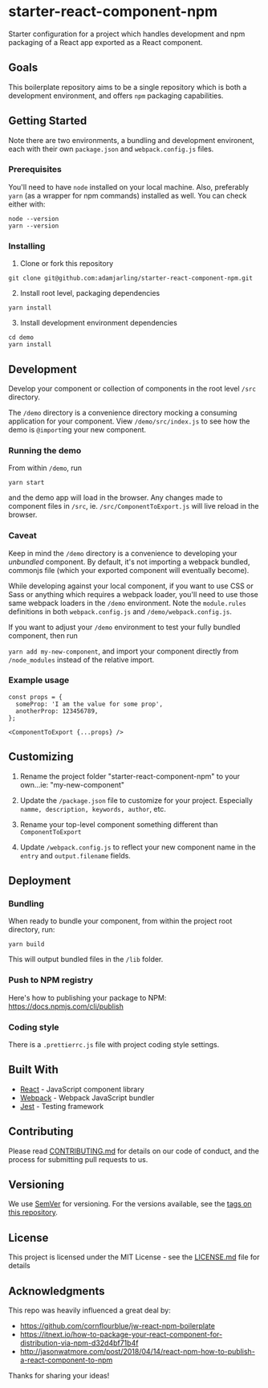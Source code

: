 # starter-react-component-npm

Starter configuration for a project which handles development and npm packaging of a React app exported as a React component.

## Goals

This boilerplate repository aims to be a single repository which is both a development environment, and offers `npm` packaging capabilities.

## Getting Started

Note there are two environments, a bundling and development environent, each with their own `package.json` and `webpack.config.js` files.

### Prerequisites

You'll need to have `node` installed on your local machine. Also, preferably `yarn` (as a wrapper for npm commands) installed as well. You can check either with:

```
node --version
yarn --version
```

### Installing

1. Clone or fork this repository

```
git clone git@github.com:adamjarling/starter-react-component-npm.git
```

2. Install root level, packaging dependencies

```
yarn install
```

3. Install development environment dependencies

```
cd demo
yarn install
```

## Development

Develop your component or collection of components in the root level `/src` directory.

The `/demo` directory is a convenience directory mocking a consuming application for your component. View `/demo/src/index.js` to see how the demo is `@import`ing your new component.

### Running the demo

From within `/demo`, run

`yarn start`

and the demo app will load in the browser. Any changes made to component files in `/src`, ie. `/src/ComponentToExport.js` will live reload in the browser.

### Caveat

Keep in mind the `/demo` directory is a convenience to developing your _unbundled_ component. By default, it's not importing a webpack bundled, commonjs file (which your exported component will eventually become).

While developing against your local component, if you want to use CSS or Sass or anything which requires a webpack loader, you'll need to use those same webpack loaders in the `/demo` environment. Note the `module.rules` definitions in both `webpack.config.js` and `/demo/webpack.config.js`.

If you want to adjust your `/demo` environment to test your fully bundled component, then run

`yarn add my-new-component`, and import your component directly from `/node_modules` instead of the relative import.

### Example usage

```
const props = {
  someProp: 'I am the value for some prop',
  anotherProp: 123456789,
};

<ComponentToExport {...props} />
```

## Customizing

1. Rename the project folder "starter-react-component-npm" to your own...ie: "my-new-component"

2. Update the `/package.json` file to customize for your project. Especially `namme, description, keywords, author`, etc.

3. Rename your top-level component something different than `ComponentToExport`

4. Update `/webpack.config.js` to reflect your new component name in the `entry` and `output.filename` fields.

## Deployment

### Bundling

When ready to bundle your component, from within the project root directory, run:

```
yarn build
```

This will output bundled files in the `/lib` folder.

### Push to NPM registry

Here's how to publishing your package to NPM:
https://docs.npmjs.com/cli/publish

### Coding style

There is a `.prettierrc.js` file with project coding style settings.

## Built With

- [React](https://reactjs.org/) - JavaScript component library
- [Webpack](https://webpack.js.org/) - Webpack JavaScript bundler
- [Jest](https://jestjs.io/) - Testing framework

## Contributing

Please read [CONTRIBUTING.md](contributing.md) for details on our code of conduct, and the process for submitting pull requests to us.

## Versioning

We use [SemVer](http://semver.org/) for versioning. For the versions available, see the [tags on this repository](https://github.com/your-name-or-organization/your-repository-name/tags).

## License

This project is licensed under the MIT License - see the [LICENSE.md](LICENSE.md) file for details

## Acknowledgments

This repo was heavily influenced a great deal by:

- https://github.com/cornflourblue/jw-react-npm-boilerplate
- https://itnext.io/how-to-package-your-react-component-for-distribution-via-npm-d32d4bf71b4f
- http://jasonwatmore.com/post/2018/04/14/react-npm-how-to-publish-a-react-component-to-npm

Thanks for sharing your ideas!
